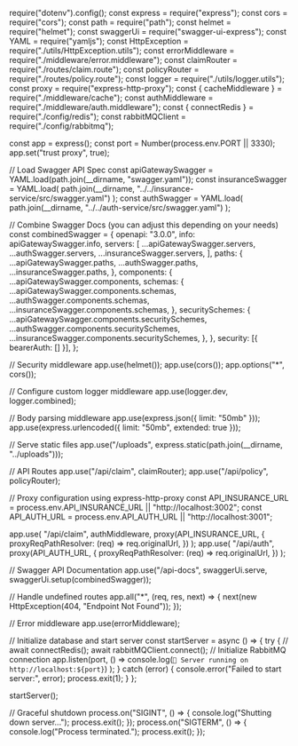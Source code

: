 require("dotenv").config();
const express = require("express");
const cors = require("cors");
const path = require("path");
const helmet = require("helmet");
const swaggerUi = require("swagger-ui-express");
const YAML = require("yamljs");
const HttpException = require("./utils/HttpException.utils");
const errorMiddleware = require("./middleware/error.middleware");
const claimRouter = require("./routes/claim.route");
const policyRouter = require("./routes/policy.route");
const logger = require("./utils/logger.utils");
const proxy = require("express-http-proxy");
const { cacheMiddleware } = require("./middleware/cache");
const authMiddleware = require("./middleware/auth.middleware");
const { connectRedis } = require("./config/redis");
const rabbitMQClient = require("./config/rabbitmq");

const app = express();
const port = Number(process.env.PORT || 3330);
app.set("trust proxy", true);

// Load Swagger API Spec
const apiGatewaySwagger = YAML.load(path.join(__dirname, "swagger.yaml"));
const insuranceSwagger = YAML.load(
  path.join(__dirname, "../../insurance-service/src/swagger.yaml")
);
const authSwagger = YAML.load(
  path.join(__dirname, "../../auth-service/src/swagger.yaml")
);

// Combine Swagger Docs (you can adjust this depending on your needs)
const combinedSwagger = {
  openapi: "3.0.0",
  info: apiGatewaySwagger.info,
  servers: [
    ...apiGatewaySwagger.servers,
    ...authSwagger.servers,
    ...insuranceSwagger.servers,
  ],
  paths: {
    ...apiGatewaySwagger.paths,
    ...authSwagger.paths,
    ...insuranceSwagger.paths,
  },
  components: {
    ...apiGatewaySwagger.components,
    schemas: {
      ...apiGatewaySwagger.components.schemas,
      ...authSwagger.components.schemas,
      ...insuranceSwagger.components.schemas,
    },
    securitySchemes: {
      ...apiGatewaySwagger.components.securitySchemes,
      ...authSwagger.components.securitySchemes,
      ...insuranceSwagger.components.securitySchemes,
    },
  },
  security: [{ bearerAuth: [] }],
};

// Security middleware
app.use(helmet());
app.use(cors());
app.options("*", cors());

// Configure custom logger middleware
app.use(logger.dev, logger.combined);

// Body parsing middleware
app.use(express.json({ limit: "50mb" }));
app.use(express.urlencoded({ limit: "50mb", extended: true }));

// Serve static files
app.use("/uploads", express.static(path.join(__dirname, "../uploads")));

// API Routes
app.use("/api/claim", claimRouter);
app.use("/api/policy", policyRouter);

// Proxy configuration using express-http-proxy
const API_INSURANCE_URL =
  process.env.API_INSURANCE_URL || "http://localhost:3002";
const API_AUTH_URL = process.env.API_AUTH_URL || "http://localhost:3001";

app.use(
  "/api/claim",
  authMiddleware,
  proxy(API_INSURANCE_URL, {
    proxyReqPathResolver: (req) => req.originalUrl,
  })
);
app.use(
  "/api/auth",
  proxy(API_AUTH_URL, {
    proxyReqPathResolver: (req) => req.originalUrl,
  })
);

// Swagger API Documentation
app.use("/api-docs", swaggerUi.serve, swaggerUi.setup(combinedSwagger));

// Handle undefined routes
app.all("*", (req, res, next) => {
  next(new HttpException(404, "Endpoint Not Found"));
});

// Error middleware
app.use(errorMiddleware);

// Initialize database and start server
const startServer = async () => {
  try {
    // await connectRedis();
    await rabbitMQClient.connect(); // Initialize RabbitMQ connection
    app.listen(port, () =>
      console.log(`🚀 Server running on http://localhost:${port}`)
    );
  } catch (error) {
    console.error("Failed to start server:", error);
    process.exit(1);
  }
};

startServer();

// Graceful shutdown
process.on("SIGINT", () => {
  console.log("Shutting down server...");
  process.exit();
});
process.on("SIGTERM", () => {
  console.log("Process terminated.");
  process.exit();
});
